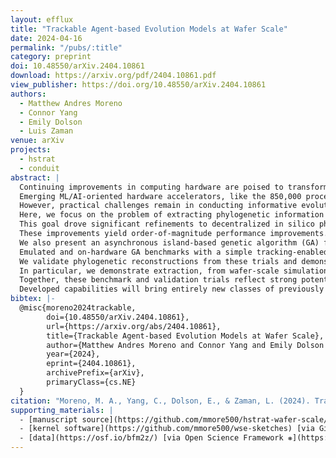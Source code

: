 ```yaml
---
layout: efflux
title: "Trackable Agent-based Evolution Models at Wafer Scale"
date: 2024-04-16
permalink: "/pubs/:title"
category: preprint
doi: 10.48550/arXiv.2404.10861
download: https://arxiv.org/pdf/2404.10861.pdf
view_publisher: https://doi.org/10.48550/arXiv.2404.10861
authors:
  - Matthew Andres Moreno
  - Connor Yang
  - Emily Dolson
  - Luis Zaman
venue: arXiv
projects:
  - hstrat
  - conduit
abstract: |
  Continuing improvements in computing hardware are poised to transform capabilities for in silico modeling of cross-scale phenomena underlying major open questions in evolutionary biology and artificial life, such as transitions in individuality, eco-evolutionary dynamics, and rare evolutionary events.
  Emerging ML/AI-oriented hardware accelerators, like the 850,000 processor Cerebras Wafer Scale Engine (WSE), hold particular promise.
  However, practical challenges remain in conducting informative evolution experiments that efficiently utilize these platforms' large processor counts.
  Here, we focus on the problem of extracting phylogenetic information from agent-based evolution on the WSE platform.
  This goal drove significant refinements to decentralized in silico phylogenetic tracking, reported here.
  These improvements yield order-of-magnitude performance improvements.
  We also present an asynchronous island-based genetic algorithm (GA) framework for WSE hardware.
  Emulated and on-hardware GA benchmarks with a simple tracking-enabled agent model clock upwards of 1 million generations a minute for population sizes reaching 16 million agents.
  We validate phylogenetic reconstructions from these trials and demonstrate their suitability for inference of underlying evolutionary conditions.
  In particular, we demonstrate extraction, from wafer-scale simulation, of clear phylometric signals that differentiate runs with adaptive dynamics enabled versus disabled.
  Together, these benchmark and validation trials reflect strong potential for highly scalable agent-based evolution simulation that is both efficient and observable.
  Developed capabilities will bring entirely new classes of previously intractable research questions within reach, benefiting further explorations within the evolutionary biology and artificial life communities across a variety of emerging high-performance computing platforms.
bibtex: |-
  @misc{moreno2024trackable,
        doi={10.48550/arXiv.2404.10861},
        url={https://arxiv.org/abs/2404.10861},
        title={Trackable Agent-based Evolution Models at Wafer Scale},
        author={Matthew Andres Moreno and Connor Yang and Emily Dolson and Luis Zaman},
        year={2024},
        eprint={2404.10861},
        archivePrefix={arXiv},
        primaryClass={cs.NE}
  }
citation: "Moreno, M. A., Yang, C., Dolson, E., & Zaman, L. (2024). Trackable Agent-based Evolution Models at Wafer Scale. arXiv preprint arXiv:2404.10861."
supporting_materials: |
  - [manuscript source](https://github.com/mmore500/hstrat-wafer-scale/tree/v0.2.0) [via GitHub <i class="icon-github-1"></i>](https://github.com/)
  - [kernel software](https://github.com/mmore500/wse-sketches) [via GitHub <i class="icon-github-1"></i>](https://github.com/)
  - [data](https://osf.io/bfm2z/) [via Open Science Framework ❋](https://osf.io)
---
```

